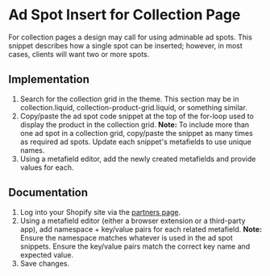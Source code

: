 # Ad Spot Insert for Collection Page
For collection pages a design may call for using adminable ad spots. This snippet describes how a single spot can be inserted; however, in most cases, clients will want two or more spots. 

## Implementation
1. Search for the collection grid in the theme. This section may be in collection.liquid, collection-product-grid.liquid, or something similar.
2. Copy/paste the ad spot code snippet at the top of the for-loop used to display the product in the collection grid.
__Note:__ To include more than one ad spot in a collection grid, copy/paste the snippet as many times as required ad spots. Update each snippet's metafields to use unique names.
3. Using a metafield editor, add the newly created metafields and provide values for each.

## Documentation
1. Log into your Shopify site via the [partners page](https://partners.shopify.com/).
2. Using a metafield editor (either a browser extension or a third-party app), add namespace + key/value pairs for each related metafield.
__Note:__ Ensure the namespace matches whatever is used in the ad spot snippets. Ensure the key/value pairs match the correct key name and expected value.
3. Save changes.
